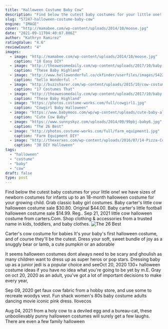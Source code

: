 ```yaml
---
title: "Halloween Costume Baby Cow"
description: "Find below the cutest baby costumes for your little one! we have sizes of newborn costumes for infants up to an 18-month halloween costume for your growing child. Grab classic baby girl costumes"
slug: "57247-halloween-costume-baby-cow"
engine: "IMAGE"
cover: "http://mamabee.com/wp-content/uploads/2014/10/moose.jpg"
date: "2021-09-11T04:40:07.806Z"
author: "Kathryn Ramirez"
ratingValue: "4.6"
reviewCount: "4"
images:
  - image: "http://mamabee.com/wp-content/uploads/2014/10/moose.jpg"
    caption: "18 Easy DIY"
  - image: "http://theawesomedaily.com/wp-content/uploads/2017/10/baby-cows-12-1.jpg"
    caption: "These Baby Highland"
  - image: "http://www.hellowonderful.co/ckfinder/userfiles/images/5422e6d4a20e9$!400x.JPG"
    caption: "hello Wonderful -"
  - image: "http://buzzsharer.com/wp-content/uploads/2015/10/cow-costume-husky.jpg"
    caption: "17 Costumes That"
  - image: "http://theawesomedaily.com/wp-content/uploads/2017/10/baby-cows-22-1.jpg"
    caption: "These Baby Highland"
  - image: "https://photos.costume-works.com/full/cowgirl1.jpg"
    caption: "Cowgirl Baby Halloween"
  - image: "https://www.babymoos.com/wp/wp-content/uploads/cute-baby-all-in-one-funky-romper-cow-baby-clothes-animal-baby-clothes-playsuit-530x7501-481x6801-481x680.jpg"
    caption: "Cute Cow Baby"
  - image: "https://www.sunnyskyz.com/uploads/2014/09/99pbj-baby6.jpg"
    caption: "The 26 Best"
  - image: "http://photos.costume-works.com/full/farm_equipment1.jpg"
    caption: "Farm Equipment DIY"
  - image: "http://thexerxes.com/wp-content/uploads/2016/07/14-Pizza-Costume.jpg"
    caption: "30 DIY Halloween"
tags:
  - "halloween"
  - "costume"
  - "baby"
  - "cow"
draft: false
type: post
---
```


Find below the cutest baby costumes for your little one! we have sizes of newborn costumes for infants up to an 18-month halloween costume for your growing child. Grab classic baby girl costumes. Baby carter's little cow halloween costume sale $30.80. Original $44.00. Baby carter's little football halloween costume sale $14.99. Reg.. Sep 21, 2021 little cow halloween costume from carters.Com. Shop clothing & accessories from a trusted name in kids, toddlers, and baby clothes.
![The 26 Best](https://www.sunnyskyz.com/uploads/2014/09/99pbj-baby6.jpg "The 26 Best")

Carter&#39;s cow costume for babies  It&#39;s your baby&#39;s first halloween costume, and of course they&#39;ll be the cutest. Dress your soft, sweet bundle of joy as a snuggly bear or lamb, a cute pumpkin or an adorable
<!--inArticleAds-->

<!--galleryOne-->

It seems halloween costumes dont always need to be scary and ghoulish as many children want to dress up as super heros or pop stars. Dressing baby up as a junior jedi is a popular choice and seeOct 20, 2020 130+ halloween costume ideas if you have no idea what you're going to be yet by m.E. Gray on oct 20, 2020 as an adult, you've got a lot of important decisions to make every year,
<!--inArticleAds-->

<!--galleryTwo-->

Sep 09, 2020 get faux cow fabric from a hobby store, and use some to recreate woodys vest.  Fun shack women's 80s baby costume adults dancing movie iconic pink dress. Ilovecos
<!--galleryThree-->

Aug 04, 2021 from a holy cow to a deviled egg and a bureau-cat, these unboolievably punny halloween costumes will surely get a few laughs. There are even a few family halloween